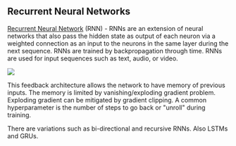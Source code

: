 ## Recurrent Neural Networks
[Recurrent Neural Network](https://en.wikipedia.org/wiki/Recurrent_neural_network) (RNN) - RNNs are an extension of neural networks that also pass the hidden state as output of each neuron via a weighted connection as an input to the neurons in the same layer during the next sequence. RNNs are trained by backpropagation through time. RNNs are used for input sequences such as text, audio, or video.  

<img src="https://github.com/andrewt3000/MachineLearning/blob/master/img/rnn.png" />  

This feedback architecture allows the network to have memory of previous inputs. The memory is limited by vanishing/exploding gradient problem. Exploding gradient can be mitigated by gradient clipping. A common hyperparameter is the number of steps to go back or "unroll" during training. 

There are variations such as bi-directional and recursive RNNs. Also LSTMs and GRUs.
